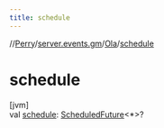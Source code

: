 ```yaml
---
title: schedule
---
```

//[Perry](../../../index.html)/[server.events.gm](../index.html)/[Ola](index.html)/[schedule](schedule.html)



# schedule



[jvm]\
val [schedule](schedule.html): [ScheduledFuture](https://docs.oracle.com/javase/8/docs/api/java/util/concurrent/ScheduledFuture.html)<*>?




